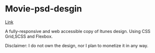 # Movie-psd-desgin

[Link](https://serhii12.github.io/movie-psd/.)

A fully-responsive and web accessible copy of Itunes design. Using CSS Grid,SCSS and Flexbox. 

Disclaimer: I do not own the design, nor I plan to monetize it in any way.
